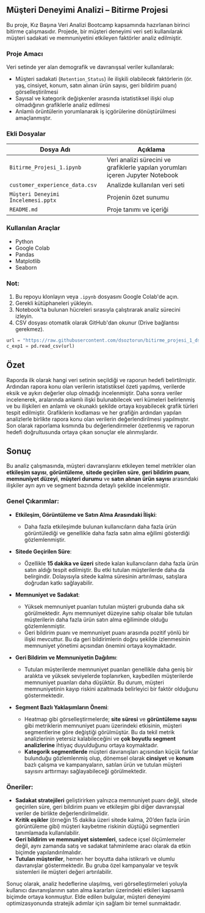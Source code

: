 ## Müşteri Deneyimi Analizi – Bitirme Projesi
Bu proje, Kız Başına Veri Analizi Bootcamp kapsamında hazırlanan birinci bitirme çalışmasıdır. Projede, bir müşteri deneyimi veri seti kullanılarak müşteri sadakati ve memnuniyetini etkileyen faktörler analiz edilmiştir.

### Proje Amacı
Veri setinde yer alan demografik ve davranışsal veriler kullanılarak:
- Müşteri sadakati (`Retention_Status`) ile ilişkili olabilecek faktörlerin (ör. yaş, cinsiyet, konum, satın alınan ürün sayısı, geri bildirim puanı) görselleştirilmesi
- Sayısal ve kategorik değişkenler arasında istatistiksel ilişki olup olmadığının grafiklerle analiz edilmesi
- Anlamlı örüntülerin yorumlanarak iş içgörülerine dönüştürülmesi amaçlanmıştır.

### Ekli Dosyalar
| Dosya Adı | Açıklama |
|-----------|----------|
| `Bitirme_Projesi_1.ipynb` | Veri analizi sürecini ve grafiklerle yapılan yorumları içeren Jupyter Notebook |
| `customer_experience_data.csv` | Analizde kullanılan veri seti |
| `Müşteri Deneyimi İncelemesi.pptx` | Projenin özet sunumu |
| `README.md` | Proje tanımı ve içeriği |

### Kullanılan Araçlar
- Python
- Google Colab
- Pandas
- Matplotlib
- Seaborn

### Not:
1. Bu repoyu klonlayın veya `.ipynb` dosyasını Google Colab'de açın.
2. Gerekli kütüphaneleri yükleyin.
3. Notebook'ta bulunan hücreleri sırasıyla çalıştırarak analiz sürecini izleyin.
4. CSV dosyası otomatik olarak GitHub'dan okunur (Drive bağlantısı gerekmez).

```python
url = "https://raw.githubusercontent.com/dsoztorun/bitirme_projesi_1_dsoztorun/main/customer_experience_data.csv"
c_exp1 = pd.read_csv(url)
```

## Özet

Raporda ilk olarak hangi veri setinin seçildiği ve  raporun hedefi belirtilmiştir. Ardından rapora konu olan verilerin istatistiksel özeti yapılmış, verilerde eksik ve aykırı değerler olup olmadığı incelenmiştir. Daha sonra veriler incelenerek, aralarında anlamlı ilişki bulunabilecek veri kümeleri belirlenmiş ve bu ilişkileri en anlamlı ve okunaklı şekilde ortaya koyabilecek grafik türleri tespit edilmiştir. Grafiklerin kodlaması ve her grafiğin ardından yapılan analizlerle birlikte rapora konu olan verilerin değerlendirilmesi yapılmıştır. Son olarak raporlama kısmında bu değerlendirmeler özetlenmiş ve raporun hedefi doğrultusunda ortaya çıkan sonuçlar ele alınmışlardır.

## Sonuç

Bu analiz çalışmasında, müşteri davranışlarını etkileyen temel metrikler olan **etkileşim sayısı**, **görüntüleme**, **sitede geçirilen süre**, **geri bildirim puanı**, **memnuniyet düzeyi**, **müşteri durumu** ve **satın alınan ürün sayısı** arasındaki ilişkiler ayrı ayrı ve segment bazında detaylı şekilde incelenmiştir.

### Genel Çıkarımlar:

- **Etkileşim, Görüntüleme ve Satın Alma Arasındaki İlişki**:
  - Daha fazla etkileşimde bulunan kullanıcıların daha fazla ürün görüntülediği ve genellikle daha fazla satın alma eğilimi gösterdiği gözlemlenmiştir.

- **Sitede Geçirilen Süre**:
  - Özellikle **15 dakika ve üzeri** sitede kalan kullanıcıların daha fazla ürün satın aldığı tespit edilmiştir. Bu etki tutulan müşterilerde daha da belirgindir. Dolayısıyla sitede kalma süresinin artırılması, satışlara doğrudan katkı sağlayabilir.

- **Memnuniyet ve Sadakat**:
  - Yüksek memnuniyet puanları tutulan müşteri grubunda daha sık görülmektedir. Aynı memnuniyet düzeyine sahip olsalar bile tutulan müşterilerin daha fazla ürün satın alma eğiliminde olduğu gözlemlenmiştir.
  - Geri bildirim puanı ve memnuniyet puanı arasında pozitif yönlü bir ilişki mevcuttur. Bu da geri bildirimlerin doğru şekilde izlenmesinin memnuniyet yönetimi açısından önemini ortaya koymaktadır.

- **Geri Bildirim ve Memnuniyetin Dağılımı**:
  - Tutulan müşterilerde memnuniyet puanları genellikle daha geniş bir aralıkta ve yüksek seviyelerde toplanırken, kaybedilen müşterilerde memnuniyet puanları daha düşüktür. Bu durum, müşteri memnuniyetinin kayıp riskini azaltmada belirleyici bir faktör olduğunu göstermektedir.

- **Segment Bazlı Yaklaşımların Önemi**:
  - Heatmap gibi görselleştirmelerde; **site süresi** ve **görüntüleme sayısı** gibi metriklerin memnuniyet puanı üzerindeki etkisinin, müşteri segmentlerine göre değiştiği görülmüştür. Bu da tekil metrik analizlerinin yetersiz kalabileceğini ve **çok boyutlu segment analizlerine** ihtiyaç duyulduğunu ortaya koymaktadır.
  - **Kategorik segmentlerde** müşteri davranışları açısından küçük farklar bulunduğu gözlemlenmiş olup, dönemsel olarak **cinsiyet** ve **konum** bazlı çalışma ve kampanyaların, satılan ürün ve tutulan müşteri sayısını arttırmayı sağlayabileceği görülmektedir.  

### Öneriler:

- **Sadakat stratejileri** geliştirirken yalnızca memnuniyet puanı değil, sitede geçirilen süre, geri bildirim puanı ve etkileşim gibi diğer davranışsal veriler de birlikte değerlendirilmelidir.
- **Kritik eşikler** (örneğin 15 dakika üzeri sitede kalma, 20’den fazla ürün görüntüleme gibi) müşteri kaybetme riskinin düştüğü segmentleri tanımlamada kullanılabilir.
- **Geri bildirim ve memnuniyet sistemleri**, sadece içsel ölçümlemeler değil, aynı zamanda satış ve sadakat tahminleme aracı olarak da etkin biçimde yapılandırılmalıdır.
- **Tutulan müşteriler**, hemen her boyutta daha istikrarlı ve olumlu davranışlar göstermektedir. Bu gruba özel kampanyalar ve teşvik sistemleri ile müşteri değeri artırılabilir.

Sonuç olarak, analiz hedeflerine ulaşılmış, veri görselleştirmeleri yoluyla kullanıcı davranışlarının satın alma kararları üzerindeki etkileri kapsamlı biçimde ortaya konmuştur. Elde edilen bulgular, müşteri deneyimi optimizasyonunda stratejik adımlar için sağlam bir temel sunmaktadır.
